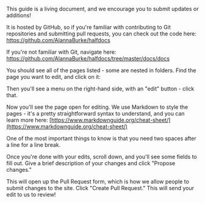 This guide is a living document, and we encourage you to submit updates or additions!

It is hosted by GitHub, so if you're familiar with contributing to Git repositories and submitting pull requests, you can check out the code here: https://github.com/AlannaBurke/halfdocs

If you're not familiar with Git, navigate here: https://github.com/AlannaBurke/halfdocs/tree/master/docs/docs

You should see all of the pages listed - some are nested in folders. Find the page you want to edit, and click on it:

Then you'll see a menu on the right-hand side, with an "edit" button - click that. 

Now you'll see the page open for editing. We use Markdown to style the pages - it's a pretty straightforward syntax to understand, and you can learn more here: [https://www.markdownguide.org/cheat-sheet/](https://www.markdownguide.org/cheat-sheet/)

One of the most important things to know is that you need two spaces after a line for a line break.  

Once you're done with your edits, scroll down, and you'll see some fields to fill out. Give a brief description of your changes and click "Propose changes."

This will open up the Pull Request form, which is how we allow people to submit changes to the site. Click "Create Pull Request." This will send your edit to us to review!